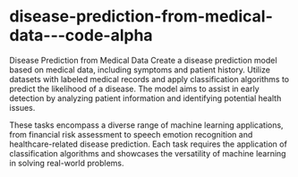 # disease-prediction-from-medical-data---code-alpha
Disease Prediction from Medical Data
Create a disease prediction model based on medical data, including symptoms and patient history. Utilize datasets with labeled medical records and apply classification algorithms to predict the likelihood of a disease. The model aims to assist in early detection by analyzing patient information and identifying potential health issues.

These tasks encompass a diverse range of machine learning applications, from financial risk assessment to speech emotion recognition and healthcare-related disease prediction. Each task requires the application of classification algorithms and showcases the versatility of machine learning in solving real-world problems.
